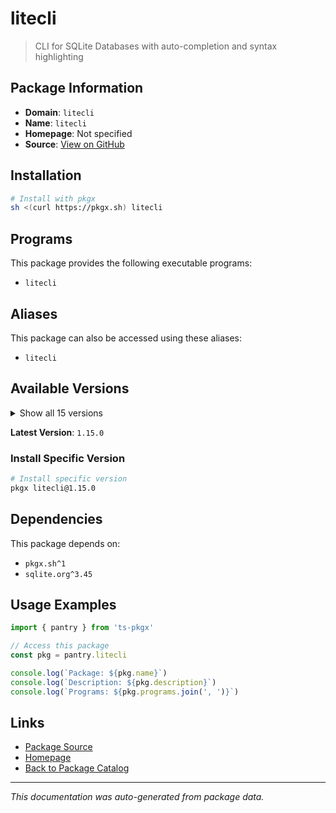 # litecli

> CLI for SQLite Databases with auto-completion and syntax highlighting

## Package Information

- **Domain**: `litecli`
- **Name**: `litecli`
- **Homepage**: Not specified
- **Source**: [View on GitHub](https://github.com/pkgxdev/pantry/tree/main/projects/litecli.com/package.yml)

## Installation

```bash
# Install with pkgx
sh <(curl https://pkgx.sh) litecli
```

## Programs

This package provides the following executable programs:

- `litecli`

## Aliases

This package can also be accessed using these aliases:

- `litecli`

## Available Versions

<details>
<summary>Show all 15 versions</summary>

- `1.15.0`, `1.14.4`, `1.14.3`, `1.14.2`, `1.14.1`
- `1.14.0`, `1.13.2`, `1.13.0`, `1.12.4`, `1.12.3`
- `1.12.2`, `1.11.1`, `1.11.0`, `1.10.1`, `1.10.0`

</details>

**Latest Version**: `1.15.0`

### Install Specific Version

```bash
# Install specific version
pkgx litecli@1.15.0
```

## Dependencies

This package depends on:

- `pkgx.sh^1`
- `sqlite.org^3.45`

## Usage Examples

```typescript
import { pantry } from 'ts-pkgx'

// Access this package
const pkg = pantry.litecli

console.log(`Package: ${pkg.name}`)
console.log(`Description: ${pkg.description}`)
console.log(`Programs: ${pkg.programs.join(', ')}`)
```

## Links

- [Package Source](https://github.com/pkgxdev/pantry/tree/main/projects/litecli.com/package.yml)
- [Homepage](#)
- [Back to Package Catalog](../package-catalog.md)

---

*This documentation was auto-generated from package data.*
